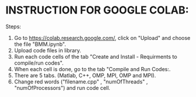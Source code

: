 # INSTRUCTION FOR GOOGLE COLAB:

Steps:
1. Go to https://colab.research.google.com/, click on "Upload" and choose the file "BMM.ipynb".
2. Upload code files in library.
3. Run each code cells of the tab "Create and Install - Requirments to compile/run codes".
4. When each cell is done, go to the tab "Compile and Run Codes:.
5. There are 5 tabs. (Matlab, C++, OMP, MPI, OMP and MPI).
6. Change red words ("filename.cpp" , "numOfThreads" , "numOfProcessors") and run code cell.

